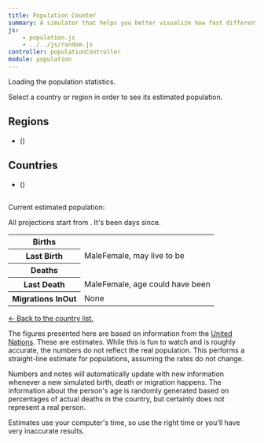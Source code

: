 ```yaml
---
title: Population Counter
summary: A simulator that helps you better visualize how fast different countries have their populations change.
js:
    - population.js
    - ../../js/random.js
controller: populationController
module: population
---
```


<div ng-if="!loaded">
    <p>
        Loading the population statistics.
    </p>
</div>
<div ng-if="loaded && !selected">
    <p>
        Select a country or region in order to see its estimated population.
    </p>
    <h2>
        Regions
    </h2>
    <ul>
        <li ng-repeat="region in regions">
            <a ng-click="selectCountry(region.I)" ng-bind="region.L" href="#"></a> (<span ng-bind="region.population | number"></span>)
        </li>
    </ul>
    <h2>
        Countries
    </h2>
    <ul>
        <li ng-repeat="country in countries">
            <a ng-click="selectCountry(country.I)" ng-bind="country.L" href="#"></a> (<span ng-bind="country.population | number"></span>)
        </li>
    </ul>
</div>
<div ng-if="loaded && selected">
    <h2 ng-bind="selected.L"></h2>
    <p>
        Current estimated population: <span ng-bind="selected.population | number"></span>
    </p>
    <p>
        All projections start from <span ng-bind="statsStartDate | date:'longDate':'UTC'"></span>. It's been <span ng-bind="selected.days | number"></span> days since.
    </p>
    <table>
        <tr>
            <th>Births</th>
            <td ng-bind="selected.births | number"></td>
        </tr>
        <tr>
            <th>Last Birth</th>
            <td>
                <span ng-if="selected.birthNote.male">Male</span><span ng-if="!selected.birthNote.male">Female</span>, may live to be <span ng-bind="selected.birthNote.ageRange"></span>
            </td>
        </tr>
        <tr>
            <th>Deaths</th>
            <td ng-bind="selected.deaths | number"></td>
        </tr>
        <tr>
            <th>Last Death</th>
            <td>
                <span ng-if="selected.deathNote.male">Male</span><span ng-if="!selected.deathNote.male">Female</span>, age could have been <span ng-bind="selected.deathNote.ageRange"></span>
            </td>
        </tr>
        <tr>
            <th>
                Migrations <span ng-if="selected.migrations > 0">In</span><span ng-if="selected.migrations < 0">Out</span>
            </th>
            <td>
                <span ng-if="selected.migrations > 0" ng-bind="selected.migrations | number"></span>
                <span ng-if="selected.migrations < 0" ng-bind="- selected.migrations | number"></span>
                <span ng-if="!selected.migrations">None</span>
            </td>
        </tr>
    </table>
    <p>
        <a href="#" ng-click="selectCountry()">← Back to the country list.</a>
    </p>
</div>

The figures presented here are based on information from the [United Nations](https://esa.un.org/unpd/wpp/Download/Standard/ASCII/). These are estimates. While this is fun to watch and is roughly accurate, the numbers do not reflect the real population. This performs a straight-line estimate for populations, assuming the rates do not change.

Numbers and notes will automatically update with new information whenever a new simulated birth, death or migration happens. The information about the person's age is randomly generated based on percentages of actual deaths in the country, but certainly does not represent a real person.

Estimates use your computer's time, so use the right time or you'll have very inaccurate results.

